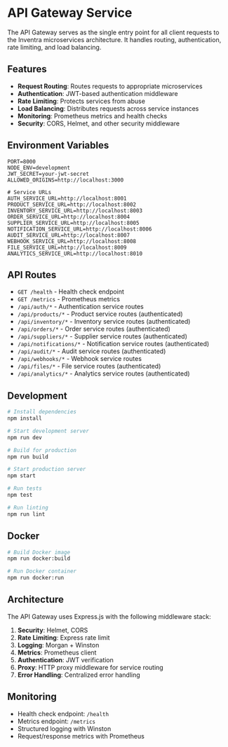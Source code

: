 # API Gateway Service

The API Gateway serves as the single entry point for all client requests to the Inventra microservices architecture. It handles routing, authentication, rate limiting, and load balancing.

## Features

- **Request Routing**: Routes requests to appropriate microservices
- **Authentication**: JWT-based authentication middleware
- **Rate Limiting**: Protects services from abuse
- **Load Balancing**: Distributes requests across service instances
- **Monitoring**: Prometheus metrics and health checks
- **Security**: CORS, Helmet, and other security middleware

## Environment Variables

```env
PORT=8000
NODE_ENV=development
JWT_SECRET=your-jwt-secret
ALLOWED_ORIGINS=http://localhost:3000

# Service URLs
AUTH_SERVICE_URL=http://localhost:8001
PRODUCT_SERVICE_URL=http://localhost:8002
INVENTORY_SERVICE_URL=http://localhost:8003
ORDER_SERVICE_URL=http://localhost:8004
SUPPLIER_SERVICE_URL=http://localhost:8005
NOTIFICATION_SERVICE_URL=http://localhost:8006
AUDIT_SERVICE_URL=http://localhost:8007
WEBHOOK_SERVICE_URL=http://localhost:8008
FILE_SERVICE_URL=http://localhost:8009
ANALYTICS_SERVICE_URL=http://localhost:8010
```

## API Routes

- `GET /health` - Health check endpoint
- `GET /metrics` - Prometheus metrics
- `/api/auth/*` - Authentication service routes
- `/api/products/*` - Product service routes (authenticated)
- `/api/inventory/*` - Inventory service routes (authenticated)
- `/api/orders/*` - Order service routes (authenticated)
- `/api/suppliers/*` - Supplier service routes (authenticated)
- `/api/notifications/*` - Notification service routes (authenticated)
- `/api/audit/*` - Audit service routes (authenticated)
- `/api/webhooks/*` - Webhook service routes
- `/api/files/*` - File service routes (authenticated)
- `/api/analytics/*` - Analytics service routes (authenticated)

## Development

```bash
# Install dependencies
npm install

# Start development server
npm run dev

# Build for production
npm run build

# Start production server
npm start

# Run tests
npm test

# Run linting
npm run lint
```

## Docker

```bash
# Build Docker image
npm run docker:build

# Run Docker container
npm run docker:run
```

## Architecture

The API Gateway uses Express.js with the following middleware stack:

1. **Security**: Helmet, CORS
2. **Rate Limiting**: Express rate limit
3. **Logging**: Morgan + Winston
4. **Metrics**: Prometheus client
5. **Authentication**: JWT verification
6. **Proxy**: HTTP proxy middleware for service routing
7. **Error Handling**: Centralized error handling

## Monitoring

- Health check endpoint: `/health`
- Metrics endpoint: `/metrics`
- Structured logging with Winston
- Request/response metrics with Prometheus